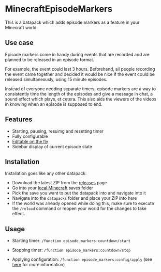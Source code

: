 # MinecraftEpisodeMarkers
This is a datapack which adds episode markers as a feature in your Minecraft world.

## Use case
Episode markers come in handy during events that are recorded and are planned to be released in an episode format.

For example, the event could last 3 hours. Beforehand, all people recording the event came together and decided it would be nice if the event could be released simultaneously, using 15 minute episodes.

Instead of everyone needing separate timers, episode markers are a way to consistently time the length of the episodes and give a message in chat, a sound effect which plays, et cetera. This also aids the viewers of the videos in knowing when an episode is supposed to end.

## Features
* Starting, pausing, resuimg and resetting timer
* Fully configurable
* [Editable on the fly](https://github.com/PhotonBursted/MinecraftEpisodeMarkers/wiki/Editing-the-configuration)
* Sidebar display of current episode state

## Installation
Installation goes like any other datapack:
 - Download the latest ZIP from the [releases](https://github.com/PhotonBursted/MinecraftEpisodeMarkers/releases) page
 - Go into your [local Minecraft](https://minecraft.gamepedia.com/.minecraft) saves folder
 - Pick the save you want to put the datapack into and navigate into it
 - Navigate into the `datapacks` folder and place your ZIP into here
 - If the world was already opened while doing this, make sure to execute the `/reload` command or reopen your world for the changes to take effect.

## Usage
 - Starting timer: `/function episode_markers:countdown/start`
 - Stopping timer: `/function episode_markers:countdown/stop`

 - Applying configuration: `/function episode_markers:config/apply` (see [here](https://github.com/PhotonBursted/MinecraftEpisodeMarkers/wiki/Editing-the-configuration) for more information)
